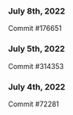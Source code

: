 ### July 8th, 2022

Commit #176651

### July 5th, 2022

Commit #314353


### July 4th, 2022

Commit #72281
